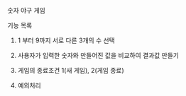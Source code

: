숫자 야구 게임

기능 목록

1. 1 부터 9까지 서로 다른 3개의 수 선택


2. 사용자가 입력한 숫자와 만들어진 값을 비교하여 결과값 만들기


3. 게임의 종료조건 1(새 게임), 2(게임 종료)

4. 예외처리
